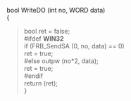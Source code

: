 bool    WriteDO (int no, WORD data)  
{  
>	bool ret = false;  
#ifdef __WIN32__  
>	if (FRB_SendSA (0, no, data) == 0)  
		ret = true;  
#else 
>	outpw (no*2, data);           
>	ret = true;  
#endif  
 >   return (ret);  
}  
